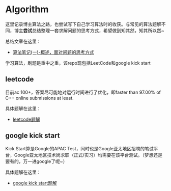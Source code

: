 # Algorithm
这里记录博主算法之路，也尝试写下自己学习算法时的收获。与常见的算法题解不同，博主**尝试**总结整理一套求解问题的思考方式，希望做到知其然，知其所以然~

总结文章在这里：
* [算法笔记(一)-概述，面对问题的思考方式](https://akeeper.space/blog/archives/351)

学习算法，刷题是重中之重，该repo现包括LeetCode和google kick start
## leetcode
目前ac 100+，答案尽可能地对运行时间进行了优化，即faster than 97.00% of C++ online submissions at least.

具体题解在这里：
* [leetcode题解](https://akeeper.space/blog/leetcode-answers)

## google kick start
Kick Start算是Google的APAC Test，同时也是Google亚太地区招聘的笔试平台，Google亚太地区技术岗求职（正式/实习）均需要在该平台测试。（梦想还是要有的，万一进google了呢~）

具体题解在这里：
* [google kick start题解](https://akeeper.space/blog/kick-start)


